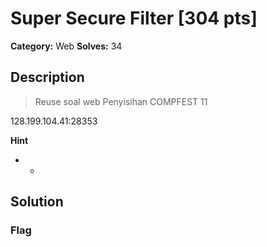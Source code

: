 # Super Secure Filter [304 pts]

**Category:** Web
**Solves:** 34

## Description
>Reuse soal web Penyisihan COMPFEST 11

128.199.104.41:28353

**Hint**
* -

## Solution

### Flag

